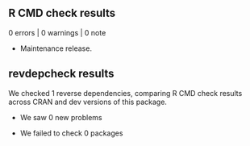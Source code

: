 ## R CMD check results

0 errors | 0 warnings | 0 note

* Maintenance release.

## revdepcheck results

We checked 1 reverse dependencies, comparing R CMD check results across CRAN and
dev versions of this package.

 * We saw 0 new problems

 * We failed to check 0 packages
